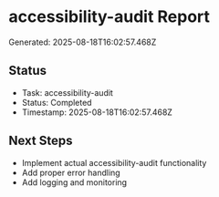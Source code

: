 # accessibility-audit Report

Generated: 2025-08-18T16:02:57.468Z

## Status
- Task: accessibility-audit
- Status: Completed
- Timestamp: 2025-08-18T16:02:57.468Z

## Next Steps
- Implement actual accessibility-audit functionality
- Add proper error handling
- Add logging and monitoring
